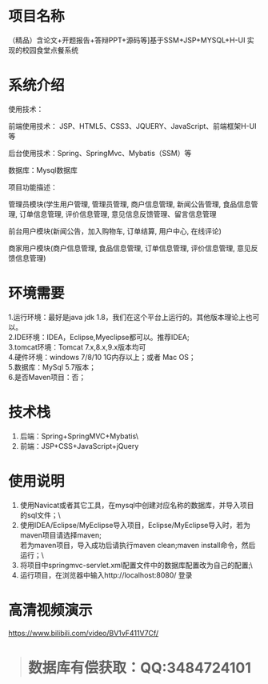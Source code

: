 # 项目名称

（精品）含论文+开题报告+答辩PPT+源码等]基于SSM+JSP+MYSQL+H-UI 实现的校园食堂点餐系统

# 系统介绍
使用技术：

前端使用技术： JSP、HTML5、CSS3、JQUERY、JavaScript、前端框架H-UI等

后台使用技术：Spring、SpringMvc、Mybatis（SSM）等

数据库：Mysql数据库

项目功能描述：

管理员模块(学生用户管理, 管理员管理, 商户信息管理, 新闻公告管理, 食品信息管理, 订单信息管理, 评价信息管理, 意见信息反馈管理、留言信息管理

前台用户模块(新闻公告，加入购物车, 订单结算, 用户中心, 在线评论)

商家用户模块(商户信息管理, 食品信息管理, 订单信息管理, 评价信息管理, 意见反馈信息管理)

# 环境需要

1.运行环境：最好是java jdk 1.8，我们在这个平台上运行的。其他版本理论上也可以。\
2.IDE环境：IDEA，Eclipse,Myeclipse都可以。推荐IDEA;\
3.tomcat环境：Tomcat 7.x,8.x,9.x版本均可\
4.硬件环境：windows 7/8/10 1G内存以上；或者 Mac OS； \
5.数据库：MySql 5.7版本；\
6.是否Maven项目：否；

# 技术栈

1. 后端：Spring+SpringMVC+Mybatis\
2. 前端：JSP+CSS+JavaScript+jQuery

# 使用说明

1. 使用Navicat或者其它工具，在mysql中创建对应名称的数据库，并导入项目的sql文件；\
2. 使用IDEA/Eclipse/MyEclipse导入项目，Eclipse/MyEclipse导入时，若为maven项目请选择maven;\
若为maven项目，导入成功后请执行maven clean;maven install命令，然后运行；\
3. 将项目中springmvc-servlet.xml配置文件中的数据库配置改为自己的配置;\
4. 运行项目，在浏览器中输入http://localhost:8080/ 登录

# 高清视频演示

https://www.bilibili.com/video/BV1vF411V7Cf/

> # **数据库有偿获取：QQ:3484724101**

​
